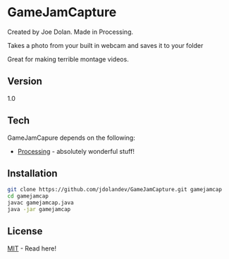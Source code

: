 GameJamCapture
=========

Created by Joe Dolan. Made in Processing.

Takes a photo from your built in webcam and saves it to your folder


Great for making terrible montage videos.

Version
----

1.0

Tech
-----------

GameJamCapure depends on the following:

* [Processing] - absolutely wonderful stuff!


Installation
--------------

```sh
git clone https://github.com/jdolandev/GameJamCapture.git gamejamcap
cd gamejamcap
javac gamejamcap.java
java -jar gamejamcap
```

License
----

[MIT] - Read here!

[Processing]:http://http://www.processing.org/
[MIT]:http://opensource.org/licenses/MIT
